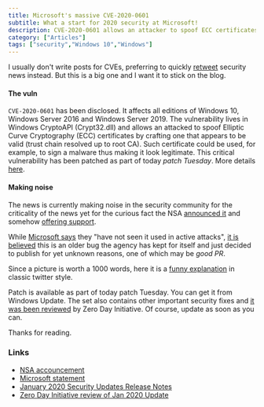 ```yaml
---
title: Microsoft's massive CVE-2020-0601
subtitle: What a start for 2020 security at Microsoft!
description: CVE-2020-0601 allows an attacker to spoof ECC certificates
category: ["Articles"]
tags: ["security","Windows 10","Windows"]
---
```


I usually don't write posts for CVEs, preferring to quickly [retweet]({{site.data.social.twitter.url}}) security news instead. But this is a big one and I want it to stick on the blog.

#### The vuln

`CVE-2020-0601` has been disclosed. It affects all editions of Windows 10, Windows Server 2016 and Windows Server 2019. The vulnerability lives in Windows CryptoAPI (Crypt32.dll) and allows an attacked to spoof Elliptic Curve Cryptography (ECC) certificates by crafting one that appears to be valid (trust chain resolved up to root CA). Such certificate could be used, for example, to sign a malware thus making it look legitimate. This critical vulnerability has been patched as part of today *patch Tuesday*. More details [here](https://portal.msrc.microsoft.com/en-US/security-guidance/advisory/CVE-2020-0601).

#### Making noise

The news is currently making noise in the security community for the criticality of the news yet for the curious fact the NSA [announced it](https://twitter.com/NSAGov/status/1217152211056238593) and somehow [offering support](https://twitter.com/NSAGov/status/1217196946634563584).

While [Microsoft says](https://msrc-blog.microsoft.com/2020/01/14/january-2020-security-updates-cve-2020-0601/) they "have not seen it used in active attacks", [it is](https://twitter.com/x0rz/status/1217176591765319680) [believed](https://twitter.com/0x00C651E0/status/1217167151049527296) this is an older bug the agency has kept for itself and just decided to publish for yet unknown reasons, one of which may be *good PR*.

Since a picture is worth a 1000 words, here it is a [funny explanation](https://twitter.com/kennwhite/status/1217186865016602632) in classic twitter style.

Patch is available as part of today patch Tuesday. You can get it from Windows Update. The set also contains other important security fixes and [it was been reviewed](https://www.zerodayinitiative.com/blog/2020/1/14/the-january-2020-security-update-review) by Zero Day Initiative. Of course, update as soon as you can.

Thanks for reading.

### Links

- [NSA accouncement](https://twitter.com/NSAGov/status/1217152211056238593)
- [Microsoft statement](https://msrc-blog.microsoft.com/2020/01/14/january-2020-security-updates-cve-2020-0601/)
- [January 2020 Security Updates Release Notes](https://portal.msrc.microsoft.com/en-us/security-guidance/releasenotedetail/2020-Jan)
- [Zero Day Initiative review of Jan 2020 Update](https://www.zerodayinitiative.com/blog/2020/1/14/the-january-2020-security-update-review)


